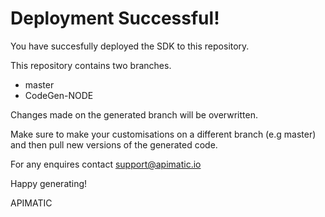 # Deployment Successful!
You have succesfully deployed the SDK to this repository.

This repository contains two branches. 
* master
* CodeGen-NODE

Changes made on the generated branch will be overwritten.

Make sure to make your customisations on a different branch (e.g master) and then pull new versions of the generated code.

For any enquires contact support@apimatic.io

Happy generating!

APIMATIC